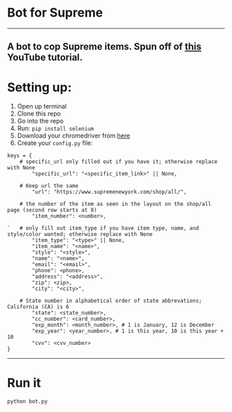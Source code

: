 # Bot for Supreme
---
A bot to cop Supreme items.
Spun off of [this](https://youtu.be/AGpKm0pdTMM) YouTube tutorial.
---
# Setting up:

1. Open up terminal
2. Clone this repo
3. Go into the repo
4. Run: `pip install selenium`
5. Download your chromedriver from [here](http://chromedriver.chromium.org/downloads)
6. Create your `config.py` file:

```
keys = {
	# specific_url only filled out if you have it; otherwise replace with None
        "specific_url": "<specific_item_link>" || None,

	# Keep url the same
        "url": "https://www.supremenewyork.com/shop/all/",

	# the number of the item as seen in the layout on the shop/all page (second row starts at 8) 
        "item_number": <number>,

`	# only fill out item_type if you have item type, name, and style/color wanted; otherwise replace with None
        "item_type": "<type>" || None,
        "item_name": "<name>",
        "style": "<style>",
        "name": "<name>",
        "email": "<email>",
        "phone": <phone>,
        "address": "<address>",
        "zip": <zip>,
        "city": "<city>",
	
	# State number in alphabetical order of state abbrevations; California (CA) is 6
        "state": <state_number>,
        "cc_number": <card_number>,
        "exp_month": <month_number>, # 1 is January, 12 is December
        "exp_year": <year_number>, # 1 is this year, 10 is this year + 10
        "cvv": <cvv_number>
}
```
---
# Run it
```
python bot.py
```

